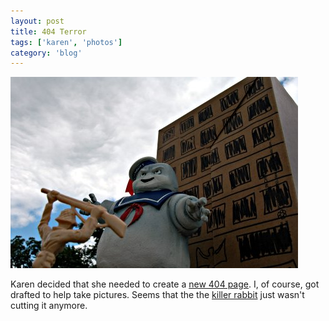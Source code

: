 ```yaml
---
layout: post
title: 404 Terror
tags: ['karen', 'photos']
category: 'blog'
---
```


![Stay Puft :: Nikon D70 : 1/50s : f/25 : ISO 200](/media/2004/07/staypuft.jpg)

Karen decided that she needed to create a [new 404
page](http://karenvaughn.info/404.html). I, of course, got drafted to
help take pictures. Seems that the the [killer
rabbit](http://karenvaughn.info/404-bunny.html) just wasn't cutting it
anymore.
